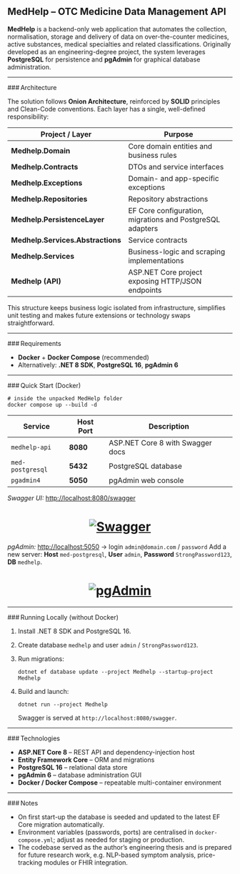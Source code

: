 ## MedHelp – OTC Medicine Data Management API

**MedHelp** is a backend-only web application that automates the collection, normalisation, storage and delivery of data on over-the-counter medicines, active substances, medical specialties and related classifications.
Originally developed as an engineering-degree project, the system leverages **PostgreSQL** for persistence and **pgAdmin** for graphical database administration.

---

\### Architecture

The solution follows **Onion Architecture**, reinforced by **SOLID** principles and Clean-Code conventions. Each layer has a single, well-defined responsibility:

| Project / Layer                   | Purpose                                                   |
| --------------------------------- | --------------------------------------------------------- |
| **Medhelp.Domain**                | Core domain entities and business rules                   |
| **Medhelp.Contracts**             | DTOs and service interfaces                               |
| **Medhelp.Exceptions**            | Domain- and app-specific exceptions                       |
| **Medhelp.Repositories**          | Repository abstractions                                   |
| **Medhelp.PersistenceLayer**      | EF Core configuration, migrations and PostgreSQL adapters |
| **Medhelp.Services.Abstractions** | Service contracts                                         |
| **Medhelp.Services**              | Business-logic and scraping implementations               |
| **Medhelp (API)**                 | ASP.NET Core project exposing HTTP/JSON endpoints         |

This structure keeps business logic isolated from infrastructure, simplifies unit testing and makes future extensions or technology swaps straightforward.

---

\### Requirements

* **Docker** + **Docker Compose** (recommended)
* Alternatively: **.NET 8 SDK**, **PostgreSQL 16**, **pgAdmin 6**

---

\### Quick Start (Docker)

```
# inside the unpacked MedHelp folder
docker compose up --build -d
```

| Service          | Host Port | Description                      |
| ---------------- | --------- | -------------------------------- |
| `medhelp-api`    | **8080**  | ASP.NET Core 8 with Swagger docs |
| `med-postgresql` | **5432**  | PostgreSQL database              |
| `pgadmin4`       | **5050**  | pgAdmin web console              |

*Swagger UI:* [http://localhost:8080/swagger](http://localhost:8080/swagger)
<a href="https://flutter.dev/">
  <h1 align="center">
    <picture>
      <img alt="Swagger" src="https://github.com/user-attachments/assets/c53ce8bf-fe98-4522-b0ed-690176f08f6c">
    </picture>
  </h1>
</a>

*pgAdmin:* [http://localhost:5050](http://localhost:5050)  →  login `admin@domain.com` / `password`
Add a new server: **Host** `med-postgresql`, **User** `admin`, **Password** `StrongPassword123`, **DB** `medhelp`.
<a href="https://flutter.dev/">
  <h1 align="center">
    <picture>
      <img alt="pgAdmin" src="https://github.com/user-attachments/assets/9151f83c-0008-4868-b683-9b799c59b298">
    </picture>
  </h1>
</a>

---

\### Running Locally (without Docker)

1. Install .NET 8 SDK and PostgreSQL 16.
2. Create database `medhelp` and user `admin` / `StrongPassword123`.
3. Run migrations:

   ```
   dotnet ef database update --project Medhelp --startup-project Medhelp
   ```
4. Build and launch:

   ```
   dotnet run --project Medhelp
   ```

   Swagger is served at `http://localhost:8080/swagger`.

---

\### Technologies

* **ASP.NET Core 8** – REST API and dependency-injection host
* **Entity Framework Core** – ORM and migrations
* **PostgreSQL 16** – relational data store
* **pgAdmin 6** – database administration GUI
* **Docker / Docker Compose** – repeatable multi-container environment

---

\### Notes

* On first start-up the database is seeded and updated to the latest EF Core migration automatically.
* Environment variables (passwords, ports) are centralised in `docker-compose.yml`; adjust as needed for staging or production.
* The codebase served as the author’s engineering thesis and is prepared for future research work, e.g. NLP-based symptom analysis, price-tracking modules or FHIR integration.
